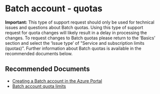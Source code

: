 <properties
    pageTitle="Batch accounts / Quotas"
    description="Batch accounts / Quotas"
    service="microsoft.batch"
    resource="batchaccounts"
    authors="matthchr"
    ms.author="matthchr"
    displayOrder=""
    articleId="batch-accounts-quotas"
    selfHelpType="generic"
    supportTopicIds="32635084"
    resourceTags=""
    productPesIds="15614"
    cloudEnvironments="public, Fairfax"
/>

# Batch account  - quotas
**Important:** This type of support request should only be used for technical issues and questions about Batch quotas. Using this type of support request for quota changes will likely result in a delay in processing the changes. To request changes to Batch quotas please return to the ‘Basics’ section and select the ‘Issue type’ of "Service and subscription limits (quotas)". Further information about Batch quotas is available in the recommended documents below.

## **Recommended Documents**
* [Creating a Batch account in the Azure Portal](https://docs.microsoft.com/azure/batch/batch-account-create-portal)<br>
* [Batch account quota limits](https://docs.microsoft.com/azure/batch/batch-quota-limit)
